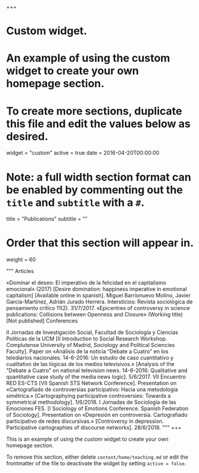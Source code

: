 +++
# Custom widget.
# An example of using the custom widget to create your own homepage section.
# To create more sections, duplicate this file and edit the values below as desired.
widget = "custom"
active = true
date = 2016-04-20T00:00:00

# Note: a full width section format can be enabled by commenting out the `title` and `subtitle` with a `#`.
title = "Publications"
subtitle = ""

# Order that this section will appear in.
weight = 60

"""
Articles



«Dominar el deseo: El imperativo de la felicidad en el capitalismo emocional» (2017) [Desire domination: happiness imperative in emotional capitalism] [Available online in spanish]. Miguel Barrionuevo Molino, Javier García-Martínez, Adrián Jurado Herrera. Intersticios: Revista sociológica de pensamiento crítico 11(2). 31/7/2017.
«Epicentres of controversy in science publications: Collisions between Openness and Closure» (Working title) [Not published]
Conferences

II Jornadas de Investigación Social, Facultad de Sociología y Ciencias Políticas de la UCM [II Introduction to Social Research Workshop. Complutense University of Madrid, Sociology and Political Sciencies Faculty]. 
Paper on «Análisis de la noticia “Debate a Cuatro” en los telediarios nacionales. 14-6-2016: Un estudio de caso cuantitativo y cualitativo de las lógicas de los medios televisivos.» [Analysis of the "Debate a Cuatro" on national television news. 14-6-2016: Qualitative and quantitative case study of the media news logic]. 5/6/2017. 
VII Encuentro RED ES-CTS [VII Spanish STS Network Conference]. 
Presentation on «Cartografiado de controversias participativo: Hacia una metodología simétrica.» [Cartographying participative controversies: Towards a symmetrical methodology]. 1/6/2018. 
I Jornadas de Sociología de las Emociones FES. [I Sociology of Emotions Conference. Spanish Federation of Sociology].
Presentation on «Depresión en controversia. Cartografiado participativo de redes discursivas.» [Controversy in depression. Participative cartographies of discourse networks]. 28/6/2018.
"""
+++

This is an example of using the *custom* widget to create your own homepage section.

To remove this section, either delete `content/home/teaching.md` or edit the frontmatter of the file to deactivate the widget by setting `active = false`.

